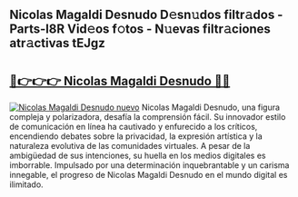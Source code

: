 ## Nicolas Magaldi Desnudo D𝚎sn𝚞dos filtr𝚊dos - Parts-l8R Vid𝚎os f𝚘tos - N𝚞evas filtr𝚊ciones atr𝚊ctivas tEJgz

# <h2><a href="http://mb9vhn.tromn.icu/?c=Nicolas+Magaldi+Desnudo">🔗👉👉👉 Nicolas Magaldi Desnudo 🔗🔗</a></h2>

[![Nicolas Magaldi Desnudo nuevo](https://i.imgur.com/pEAQMta.gif)](http://mb9vhn.tromn.icu/?c=Nicolas+Magaldi+Desnudo)
Nicolas Magaldi Desnudo, una figura compleja y polarizadora, desafía la comprensión fácil. Su innovador estilo de comunicación en línea ha cautivado y enfurecido a los críticos, encendiendo debates sobre la privacidad, la expresión artística y la naturaleza evolutiva de las comunidades virtuales. A pesar de la ambigüedad de sus intenciones, su huella en los medios digitales es imborrable. Impulsado por una determinación inquebrantable y un carisma innegable, el progreso de Nicolas Magaldi Desnudo en el mundo digital es ilimitado.
